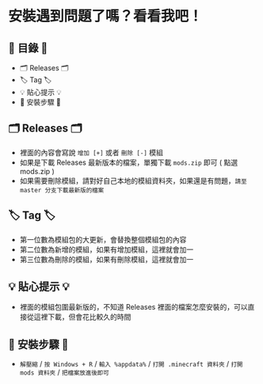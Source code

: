 # 安裝遇到問題了嗎？看看我吧！

## 📃 目錄 📃
  * 🗂️ Releases 🗂️
  * 🏷️ Tag 🏷️
  * 💡 貼心提示 💡
  * 🔰 安裝步驟 🔰

## 🗂️ Releases 🗂️
  * 裡面的內容會寫說 `增加 [+]` 或者 `刪除 [-]` 模組
  * 如果是下載 Releases 最新版本的檔案，單獨下載 `mods.zip` 即可 ( 點選 mods.zip )
  * 如果需要刪除模組，請對好自己本地的模組資料夾，如果還是有問題，`請至 master 分支下載最新版的檔案`

## 🏷️ Tag 🏷️
  * 第一位數為模組包的大更新，會替換整個模組包的內容
  * 第二位數為新增的模組，如果有增加模組，這裡就會加一
  * 第三位數為刪除的模組，如果有刪除模組，這裡就會加一
  
## 💡 貼心提示 💡
  * 裡面的模組包圍最新版的，不知道 Releases 裡面的檔案怎麼安裝的，可以直接從這裡下載，但會花比較久的時間
  
## 🔰 安裝步驟 🔰
  * `解壓縮` / `按 Windows + R` / `輸入 %appdata%` / `打開 .minecraft 資料夾` / `打開 mods 資料夾` / `把檔案放進後即可`
